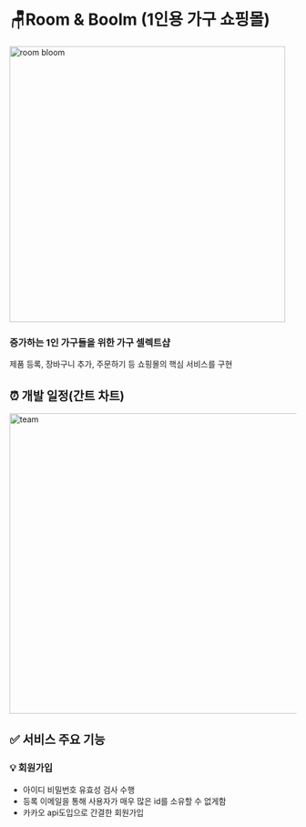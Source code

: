 # 🪑Room & Boolm (1인용 가구 쇼핑몰)

<img width="484" alt="room bloom" src="https://github.com/AN-YEJU/team4_project/assets/126753514/26479f9c-55da-41b0-a288-a98bccdc5038">


### 증가하는 1인 가구들을 위한 가구 셀렉트샵

제품 등록, 장바구니 추가, 주문하기 등 쇼핑몰의 핵심 서비스를 구현



## ⏰ 개발 일정(간트 차트)
<img width="527" alt="team" src="https://github.com/AN-YEJU/team4_project/assets/126753514/42e5eb00-d1fb-42bb-a376-b5fcab818704">


## ✅ 서비스 주요 기능

### 💡 회원가입
- 아이디 비밀번호 유효성 검사 수행
- 등록 이메일을 통해 사용자가 매우 많은 id를 소유할 수 없게함
- 카카오 api도입으로 간결한 회원가입

